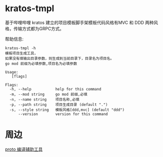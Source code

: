 # kratos-tmpl
基于哔哩哔哩 kratos 建立的项目模板脚手架模板代码风格有MVC 和 DDD 两种风格，传输方式都为GRPC方式。

帮助信息: 
```shell script
kratos-tmpl -h
模板项目生成工具，
如果没有填输出目录参数，则生成到当前目录下，目录名为项目名。
go mod 前缀为必填参数,项目名为必填参数

Usage:
   [flags]

Flags:
  -h, --help           help for this command
  -m, --mod string     go mod 前缀,必填
  -n, --name string    项目名称,必填
  -p, --path string    项目生成目录 (default ".")
  -s, --style string   模板风格[ddd,mvc] (default "ddd")
      --version        version for this command

```

# 周边
[proto 编译辅助工具](https://github.com/JerryZhou343/prototool)
